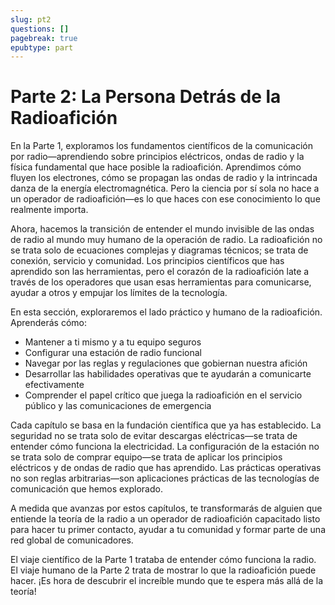```yaml
---
slug: pt2
questions: []
pagebreak: true
epubtype: part
---
```


# Parte 2: La Persona Detrás de la Radioafición

En la Parte 1, exploramos los fundamentos científicos de la comunicación por radio—aprendiendo sobre principios eléctricos, ondas de radio y la física fundamental que hace posible la radioafición. Aprendimos cómo fluyen los electrones, cómo se propagan las ondas de radio y la intrincada danza de la energía electromagnética. Pero la ciencia por sí sola no hace a un operador de radioafición—es lo que haces con ese conocimiento lo que realmente importa.<span class="clear-footer"></span>

Ahora, hacemos la transición de entender el mundo invisible de las ondas de radio al mundo muy humano de la operación de radio. La radioafición no se trata solo de ecuaciones complejas y diagramas técnicos; se trata de conexión, servicio y comunidad. Los principios científicos que has aprendido son las herramientas, pero el corazón de la radioafición late a través de los operadores que usan esas herramientas para comunicarse, ayudar a otros y empujar los límites de la tecnología.

En esta sección, exploraremos el lado práctico y humano de la radioafición. Aprenderás cómo:
- Mantener a ti mismo y a tu equipo seguros
- Configurar una estación de radio funcional
- Navegar por las reglas y regulaciones que gobiernan nuestra afición
- Desarrollar las habilidades operativas que te ayudarán a comunicarte efectivamente
- Comprender el papel crítico que juega la radioafición en el servicio público y las comunicaciones de emergencia

Cada capítulo se basa en la fundación científica que ya has establecido. La seguridad no se trata solo de evitar descargas eléctricas—se trata de entender cómo funciona la electricidad. La configuración de la estación no se trata solo de comprar equipo—se trata de aplicar los principios eléctricos y de ondas de radio que has aprendido. Las prácticas operativas no son reglas arbitrarias—son aplicaciones prácticas de las tecnologías de comunicación que hemos explorado.

A medida que avanzas por estos capítulos, te transformarás de alguien que entiende la teoría de la radio a un operador de radioafición capacitado listo para hacer tu primer contacto, ayudar a tu comunidad y formar parte de una red global de comunicadores.

El viaje científico de la Parte 1 trataba de entender cómo funciona la radio. El viaje humano de la Parte 2 trata de mostrar lo que la radioafición puede hacer. ¡Es hora de descubrir el increíble mundo que te espera más allá de la teoría!